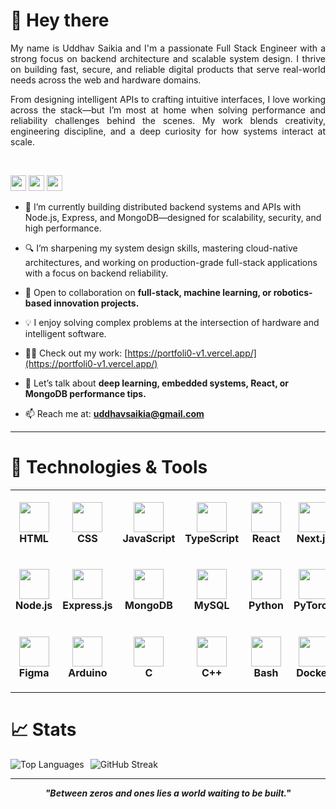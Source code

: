 # 👋 Hey there

<div align="justify">
My name is Uddhav Saikia and I'm a passionate Full Stack Engineer with a strong focus on backend architecture and scalable system design. I thrive on building fast, secure, and reliable digital products that serve real-world needs across the web and hardware domains.

From designing intelligent APIs to crafting intuitive interfaces, I love working across the stack—but I’m most at home when solving performance and reliability challenges behind the scenes. My work blends creativity, engineering discipline, and a deep curiosity for how systems interact at scale.
</div>
<br/>

<a href="mailto:uddhavsaikia@gmail.com"><img src="https://img.shields.io/badge/Gmail-D14836?style=for-the-badge&logo=gmail&logoColor=white" height=25></a>
<a href="https://www.linkedin.com/in/uddhavsaikia"><img src="https://img.shields.io/badge/LinkedIn-%230077B5.svg?&style=for-the-badge&logo=linkedin&logoColor=white" height=25></a>
<a href="https://www.instagram.com/inspiral_40mg/"><img src="https://img.shields.io/badge/Instagram-%23E4405F.svg?&style=for-the-badge&logo=instagram&logoColor=white" height=25></a>



- 🚀 I’m currently building distributed backend systems and APIs with Node.js, Express, and MongoDB—designed for scalability, security, and high performance.

- 🔍 I’m sharpening my system design skills, mastering cloud-native architectures, and working on production-grade full-stack applications with a focus on backend reliability.

- 🤝 Open to collaboration on **full-stack, machine learning, or robotics-based innovation projects.**

- 💡 I enjoy solving complex problems at the intersection of hardware and intelligent software.

- 👨‍💻 Check out my work: [https://portfoli0-v1.vercel.app/](https://portfoli0-v1.vercel.app/)

- 💬 Let’s talk about **deep learning, embedded systems, React, or MongoDB performance tips.**

- 📫 Reach me at: **uddhavsaikia@gmail.com**

---

# 🔧 Technologies & Tools

<table>
  <tr>
    <td align="center" height="108" width="108"><img src="https://cdn.jsdelivr.net/gh/devicons/devicon/icons/html5/html5-original.svg" width="48" height="48" /><br><strong>HTML</strong></td>
    <td align="center" height="108" width="108"><img src="https://cdn.jsdelivr.net/gh/devicons/devicon/icons/css3/css3-original.svg" width="48" height="48" /><br><strong>CSS</strong></td>
    <td align="center" height="108" width="108"><img src="https://cdn.jsdelivr.net/gh/devicons/devicon/icons/javascript/javascript-original.svg" width="48" height="48" /><br><strong>JavaScript</strong></td>
    <td align="center" height="108" width="108"><img src="https://cdn.jsdelivr.net/gh/devicons/devicon/icons/typescript/typescript-original.svg" width="48" height="48" /><br><strong>TypeScript</strong></td>
    <td align="center" height="108" width="108"><img src="https://cdn.jsdelivr.net/gh/devicons/devicon/icons/react/react-original.svg" width="48" height="48" /><br><strong>React</strong></td>
    <td align="center" height="108" width="108"><img src="https://cdn.jsdelivr.net/gh/devicons/devicon/icons/nextjs/nextjs-original.svg" width="48" height="48" /><br><strong>Next.js</strong></td>
    <td align="center" height="108" width="108"><img src="https://cdn.jsdelivr.net/gh/devicons/devicon/icons/tailwindcss/tailwindcss-original.svg" width="48" height="48" /><br><strong>Tailwind</strong></td>
  </tr>
  <tr>
    <td align="center" height="108" width="108"><img src="https://cdn.jsdelivr.net/gh/devicons/devicon/icons/nodejs/nodejs-original.svg" width="48" height="48" /><br><strong>Node.js</strong></td>
    <td align="center" height="108" width="108"><img src="https://cdn.jsdelivr.net/gh/devicons/devicon/icons/express/express-original.svg" width="48" height="48" /><br><strong>Express.js</strong></td>
    <td align="center" height="108" width="108"><img src="https://cdn.jsdelivr.net/gh/devicons/devicon/icons/mongodb/mongodb-original.svg" width="48" height="48" /><br><strong>MongoDB</strong></td>
    <td align="center" height="108" width="108"><img src="https://cdn.jsdelivr.net/gh/devicons/devicon/icons/mysql/mysql-original.svg" width="48" height="48" /><br><strong>MySQL</strong></td>
    <td align="center" height="108" width="108"><img src="https://cdn.jsdelivr.net/gh/devicons/devicon/icons/python/python-original.svg" width="48" height="48" /><br><strong>Python</strong></td>
    <td align="center" height="108" width="108"><img src="https://cdn.jsdelivr.net/gh/devicons/devicon/icons/pytorch/pytorch-original.svg" width="48" height="48" /><br><strong>PyTorch</strong></td>
    <td align="center" height="108" width="108"><img src="https://cdn.jsdelivr.net/gh/devicons/devicon/icons/opencv/opencv-original.svg" width="48" height="48" /><br><strong>OpenCV</strong></td>
  </tr>
  <tr>
    <td align="center" height="108" width="108"><img src="https://cdn.jsdelivr.net/gh/devicons/devicon/icons/figma/figma-original.svg" width="48" height="48" /><br><strong>Figma</strong></td>
    <td align="center" height="108" width="108"><img src="https://cdn.jsdelivr.net/gh/devicons/devicon/icons/arduino/arduino-original.svg" width="48" height="48" /><br><strong>Arduino</strong></td>
    <td align="center" height="108" width="108"><img src="https://cdn.jsdelivr.net/gh/devicons/devicon/icons/c/c-original.svg" width="48" height="48" /><br><strong>C</strong></td>
    <td align="center" height="108" width="108"><img src="https://cdn.jsdelivr.net/gh/devicons/devicon/icons/cplusplus/cplusplus-original.svg" width="48" height="48" /><br><strong>C++</strong></td>
    <td align="center" height="108" width="108"><img src="https://cdn.jsdelivr.net/gh/devicons/devicon/icons/bash/bash-original.svg" width="48" height="48" /><br><strong>Bash</strong></td>
    <td align="center" height="108" width="108"><img src="https://cdn.jsdelivr.net/gh/devicons/devicon/icons/docker/docker-original.svg" width="48" height="48" /><br><strong>Docker</strong></td>
    <td align="center" height="108" width="108"><img src="https://cdn.jsdelivr.net/gh/devicons/devicon/icons/amazonwebservices/amazonwebservices-original.svg" width="48" height="48" /><br><strong>AWS</strong></td>
  </tr>
</table>

# 📈 Stats

<!-- Side-by-side stats -->
<div align="left" style="display: flex; justify-content: left; gap: 10px; flex-wrap: wrap;">
  <img src="https://github-readme-stats.vercel.app/api/top-langs/?username=Uddhav-Saikia&layout=compact&langs_count=10&theme=vue-dark" alt="Top Languages" />
  <img src="https://github-readme-streak-stats.herokuapp.com/?user=Uddhav-Saikia&theme=vue-dark&hide_border=true" alt="GitHub Streak" />
</div>

---

<p align="center">
  <strong><em>"Between zeros and ones lies a world waiting to be built."</em></strong>
</p>
